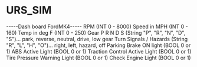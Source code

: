 # URS_SIM
-----Dash board FordMK4-----
RPM (INT 0 - 8000) 
Speed in MPH (INT 0 - 160)
Temp in deg F (INT 0 - 250)
Gear P R N D S (String "P", "R", "N", "D", "S")... park, reverse, neutral, drive, low gear
Turn Signals / Hazards (String "R", "L", "H", "O")... right, left, hazard, off
Parking Brake ON light (BOOL  0 or 1)
ABS Active Light (BOOL 0 or 1)
Traction Control Active Light (BOOL 0 or 1)
Tire Pressure Warning Light  (BOOL 0 or 1)
Check Engine Light  (BOOL 0 or 1)
